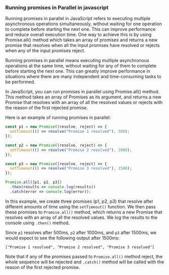 ### Running promises in Parallel in javascript

Running promises in parallel in JavaScript refers to executing multiple asynchronous operations simultaneously, without waiting for one operation to complete before starting the next one. This can improve performance and reduce overall execution time. One way to achieve this is by using Promise.all() method which takes an array of promises and returns a new promise that resolves when all the input promises have resolved or rejects when any of the input promises reject.

Running promises in parallel means executing multiple asynchronous operations at the same time, without waiting for any of them to complete before starting the next one. This can greatly improve performance in situations where there are many independent and time-consuming tasks to be performed.

In JavaScript, you can run promises in parallel using Promise.all() method. This method takes an array of Promises as its argument, and returns a new Promise that resolves with an array of all the resolved values or rejects with the reason of the first rejected promise.

Here is an example of running promises in parallel:

```javascript
const p1 = new Promise((resolve, reject) => {
  setTimeout(() => resolve("Promise 1 resolved"), 500);
});

const p2 = new Promise((resolve, reject) => {
  setTimeout(() => resolve("Promise 2 resolved"), 1000);
});

const p3 = new Promise((resolve, reject) => {
  setTimeout(() => resolve("Promise 3 resolved"), 1500);
});

Promise.all([p1, p2, p3])
  .then(results => console.log(results))
  .catch(error => console.log(error));
 ```
 
 In this example, we create three promises (p1, p2, p3) that resolve after different amounts of time using the `setTimeout()` function. We then pass these promises to `Promise.all()` method, which returns a new Promise that resolves with an array of all the resolved values. We log the results to the console using `.then()` method.

Since `p1` resolves after 500ms, `p2` after 1000ms, and `p3` after 1500ms, we would expect to see the following output after 1500ms:

```
["Promise 1 resolved", "Promise 2 resolved", "Promise 3 resolved"]
```

Note that if any of the promises passed to `Promise.all()` method reject, the whole sequence will be rejected and `.catch()` method will be called with the reason of the first rejected promise.

